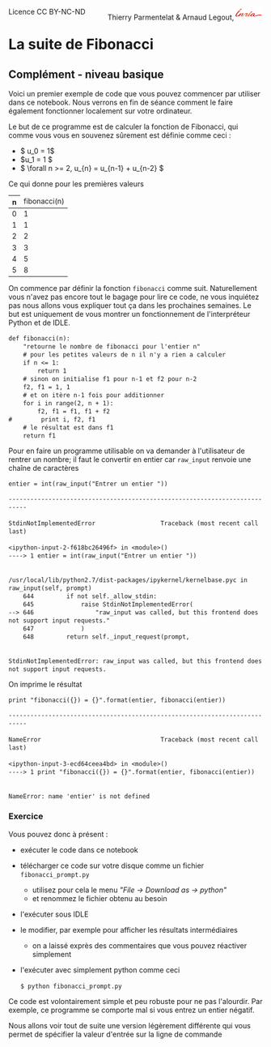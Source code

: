 
<span style="float:left;">Licence CC BY-NC-ND</span><span style="float:right;">Thierry Parmentelat &amp; Arnaud Legout,<img src="../../media/inria-25.png" style="display:inline"></span><br/>

# La suite de Fibonacci

## Complément - niveau basique

Voici un premier exemple de code que vous pouvez commencer par utiliser dans ce notebook. Nous verrons en fin de séance comment le faire également fonctionner localement sur votre ordinateur.

Le but de ce programme est de calculer la fonction de Fibonacci, qui comme vous vous en souvenez sûrement est  définie comme ceci&nbsp;:

* $ u_0 = 1$
* $u_1 = 1 $
* $ \forall n >= 2, u_{n} = u_{n-1} + u_{n-2} $

Ce qui donne pour les premières valeurs

<table>
<thead><tr><th>n</th><td>fibonacci(n)</td></tr></thead>
<tr><td>0</td><td>1</td></tr>
<tr><td>1</td><td>1</td></tr>
<tr><td>2</td><td>2</td></tr>
<tr><td>3</td><td>3</td></tr>
<tr><td>4</td><td>5</td></tr>
<tr><td>5</td><td>8</td></tr>
</table>

On commence par définir la fonction `fibonacci` comme suit. Naturellement vous n'avez pas encore tout le bagage pour lire ce code, ne vous inquiétez pas nous allons vous expliquer tout ça dans les prochaines semaines. Le but est uniquement de vous montrer un fonctionnement de l'interpréteur Python et de IDLE.


```
def fibonacci(n):
    "retourne le nombre de fibonacci pour l'entier n"
    # pour les petites valeurs de n il n'y a rien a calculer
    if n <= 1:
        return 1
    # sinon on initialise f1 pour n-1 et f2 pour n-2
    f2, f1 = 1, 1
    # et on itère n-1 fois pour additionner
    for i in range(2, n + 1):
        f2, f1 = f1, f1 + f2
#        print i, f2, f1
    # le résultat est dans f1
    return f1
```

Pour en faire un programme utilisable on va demander à l'utilisateur de rentrer un nombre; il faut le convertir en entier car `raw_input` renvoie une chaîne de caractères


```
entier = int(raw_input("Entrer un entier "))
```


    ---------------------------------------------------------------------------

    StdinNotImplementedError                  Traceback (most recent call last)

    <ipython-input-2-f618bc26496f> in <module>()
    ----> 1 entier = int(raw_input("Entrer un entier "))


    /usr/local/lib/python2.7/dist-packages/ipykernel/kernelbase.pyc in raw_input(self, prompt)
        644         if not self._allow_stdin:
        645             raise StdinNotImplementedError(
    --> 646                 "raw_input was called, but this frontend does not support input requests."
        647             )
        648         return self._input_request(prompt,


    StdinNotImplementedError: raw_input was called, but this frontend does not support input requests.


On imprime le résultat


```
print "fibonacci({}) = {}".format(entier, fibonacci(entier))
```


    ---------------------------------------------------------------------------

    NameError                                 Traceback (most recent call last)

    <ipython-input-3-ecd64ceea4bd> in <module>()
    ----> 1 print "fibonacci({}) = {}".format(entier, fibonacci(entier))


    NameError: name 'entier' is not defined


### Exercice

Vous pouvez donc à présent&nbsp;:
 * exécuter le code dans ce notebook
 * télécharger ce code sur votre disque comme un fichier `fibonacci_prompt.py`
   * utilisez pour cela le menu *"File -> Download as -> python"*
   * et renommez le fichier obtenu au besoin
 * l'exécuter sous IDLE
 * le modifier, par exemple pour afficher les résultats intermédiaires
   * on a laissé exprès des commentaires que vous pouvez réactiver simplement
 * l'exécuter avec simplement python comme ceci

     `$ python fibonacci_prompt.py`


Ce code est volontairement simple et peu robuste pour ne pas l'alourdir. Par exemple, ce programme se comporte mal si vous entrez un entier négatif.

Nous allons voir tout de suite une version légèrement différente qui vous permet de spécifier la valeur d'entrée sur la ligne de commande
